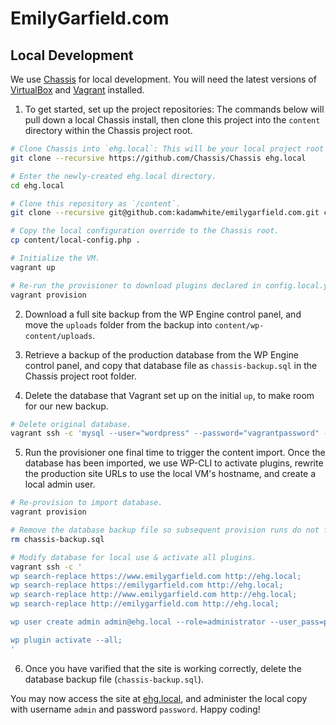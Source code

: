 # EmilyGarfield.com

## Local Development

We use [Chassis](http://docs.chassis.io) for local development. You will need the latest versions of [VirtualBox](https://www.virtualbox.org/) and [Vagrant](https://www.vagrantup.com/) installed.

1. To get started, set up the project repositories: The commands below will pull down a local Chassis install, then clone this project into the `content` directory within the Chassis project root.
```bash
# Clone Chassis into `ehg.local`: This will be your local project root folder.
git clone --recursive https://github.com/Chassis/Chassis ehg.local

# Enter the newly-created ehg.local directory.
cd ehg.local

# Clone this repository as `/content`.
git clone --recursive git@github.com:kadamwhite/emilygarfield.com.git content

# Copy the local configuration override to the Chassis root.
cp content/local-config.php .

# Initialize the VM.
vagrant up

# Re-run the provisioner to download plugins declared in config.local.yaml.
vagrant provision
```

2. Download a full site backup from the WP Engine control panel, and move the `uploads` folder from the backup into `content/wp-content/uploads`.

3. Retrieve a backup of the production database from the WP Engine control panel, and copy that database file as `chassis-backup.sql` in the Chassis project root folder.

4. Delete the database that Vagrant set up on the initial `up`, to make room for our new backup.
```bash
# Delete original database.
vagrant ssh -c 'mysql --user="wordpress" --password="vagrantpassword" --database="wordpress" --execute="DROP DATABASE wordpress; CREATE DATABASE wordpress;"'
```

5. Run the provisioner one final time to trigger the content import. Once the database has been imported, we use WP-CLI to activate plugins, rewrite the production site URLs to use the local VM's hostname, and create a local admin user.
```bash
# Re-provision to import database.
vagrant provision

# Remove the database backup file so subsequent provision runs do not fail.
rm chassis-backup.sql

# Modify database for local use & activate all plugins.
vagrant ssh -c '
wp search-replace https://www.emilygarfield.com http://ehg.local;
wp search-replace https://emilygarfield.com http://ehg.local;
wp search-replace http://www.emilygarfield.com http://ehg.local;
wp search-replace http://emilygarfield.com http://ehg.local;

wp user create admin admin@ehg.local --role=administrator --user_pass=password;

wp plugin activate --all;
'
```

6. Once you have varified that the site is working correctly, delete the database backup file (`chassis-backup.sql`).

You may now access the site at [ehg.local](http://ehg.local), and administer the local copy with username `admin` and password `password`. Happy coding!

